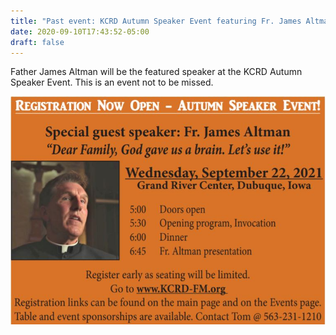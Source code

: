 ```yaml
---
title: "Past event: KCRD Autumn Speaker Event featuring Fr. James Altman on 22 September 2021 in Dubuque"
date: 2020-09-10T17:43:52-05:00
draft: false
---
```

Father James Altman will be the featured speaker at the KCRD Autumn Speaker Event. This is an event not to be missed.
<!--more-->
![kcrd](/events/210922-kcrd-autumn-speaker-event.JPG)